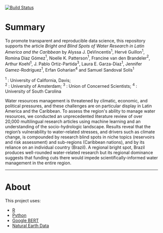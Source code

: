[![Build Status](https://travis-ci.com/hrvg/sturdy-umbrella.svg?token=Dx1gYTrTiuxgW9Sq3s3q&branch=master)](https://travis-ci.com/hrvg/sturdy-umbrella)

# Summary

To promote transparent and reproducible data science, this repository supports the article _Bright and Blind Spots of Water Research in Latin America and the Caribbean_ by
Alyssa J. DeVincentis$^1$, Hervé Guillon$^1$, Romina Díaz Gómez$^1$, Noelle K. Patterson$^1$, Francine van den Brandeler$^2$, Arthur Koehl$^1$, J. Pablo Ortiz-Partida$^3$, Laura E. Garza-Díaz$^1$, Jennifer Gamez-Rodríguez$^1$, Erfan Goharian$^4$ and Samuel Sandoval Solis$^1$

$^1$ : University of California, Davis;		
$^2$ : University of Amsterdam;
$^3$ : Union of Concerned Scientists;
$^4$ : University of South Carolina


Water resources management is threatened by climatic, economic, and political pressures, and these challenges are on particular display in Latin America and the Caribbean. 
To assess the region's ability to manage water resources, we conducted an unprecedented literature review of over 20,000 multilingual research articles using machine learning and an understanding of the socio-hydrologic landscape.
Results reveal that the region’s vulnerability to water-related stresses, and drivers such as climate change, is compounded by research blind spots in niche topics (reservoirs and risk assessment) and sub-regions (Caribbean nations), and by its reliance on an individual country (Brazil).
A regional bright spot, Brazil produces well-rounded water-related research but its regional dominance suggests that funding cuts there would impede scientifically-informed water management in the entire region.

---

# About

This project uses:

- [R](https://www.r-project.org/)
- [Python](https://www.python.org/)
- [Google BERT](https://github.com/google-research/bert)
- [Natural Earth Data](https://www.naturalearthdata.com)